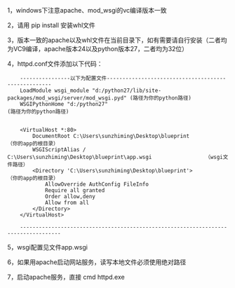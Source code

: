 
1，windows下注意apache、mod_wsgi的vc编译版本一致


2，请用 pip install 安装whl文件


3，版本一致的apache以及whl文件在当前目录下，如有需要请自行安装（二者均为VC9编译，apache版本24以及python版本27，二者均为32位）


4，httpd.conf文件添加以下代码：

        ----------------以下为配置文件----------------------------------------------------
        LoadModule wsgi_module "d:/python27/lib/site-packages/mod_wsgi/server/mod_wsgi.pyd" (路径为你的python路径)
        WSGIPythonHome "d:/python27"                                                        (路径为你的python路径)


        <VirtualHost *:80>
            DocumentRoot C:\Users\sunzhiming\Desktop\blueprint                               （你的app的根目录）
            WSGIScriptAlias /  C:\Users\sunzhiming\Desktop\blueprint\app.wsgi                 （wsgi文件路径）
            <Directory 'C:\Users\sunzhiming\Desktop\blueprint'>                               （你的app的根目录）
                AllowOverride AuthConfig FileInfo
                Require all granted
                Order allow,deny
                Allow from all
            </Directory>
        </VirtualHost>

        -----------------------------------------------------------------------------------


5，wsgi配置见文件app.wsgi


6，如果用apache启动网站服务，读写本地文件必须使用绝对路径


7，启动apache服务，直接 cmd httpd.exe








